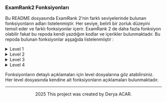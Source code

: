### ExamRank2 Fonksiyonları

Bu README dosyasında ExamRank 2'nin farklı seviyelerinde bulunan fonksiyonların adları listelenmiştir. Her seviye, belirli bir zorluk düzeyini temsil eder ve farklı fonksiyonlar içerir. ExamRank 2 de daha fazla fonksiyon olabilir fakat bu repoda 
kendi yazdığım kodlar ve içerikler bulunmaktadır. Bu repoda bulunan fonksiyonlar aşşağıda listelenmiiştir :

<details>
<summary>Level 1</summary>

- **first_word**
- **fizzbuzz**
- **ft_putstr**
- **ft_strcpy**
- **ft_strlen**
- **ft_swap**
- **repeat_alpha**
- **rev_print**
- **rot_13**
- **rotone**
- **search_and_replace**
- **ulstr**

</details>

<details>
<summary>Level 2</summary>

- **alpha_mirror**
- **camel_to_snake**
- **do_op**
- **ft_atoi**
- **ft_strcmp**
- **ft_strcspn**
- **ft_strdup**
- **ft_strrev**
- **inter**
- **is_power_of_2**
- **last_word**
- **max**
- **print_bits**
- **reverse_bits**
- **snake_to_camel**
- **swap_bits**
- **union**
- **wdmatch**

</details>

<details>
<summary>Level 3</summary>

- **add_prime_sum**
- **epur_str**
- **expand_str**
- **ft_atoi_base**
- **ft_list_size**
- **hidenp**
- **lcm**
- **paramsum**
- **pgcd**
- **print_hex**
- **rstr_capitalizer**
- **str_capitalizer**
- **tab_mult**

</details>

<details>
<summary>Level 4</summary>

- **fprime**
- **ft_list_foreach**
- **ft_split**
- **rev_wstr**
- **rostring**
- **sort_int_tab**

</details>

Fonksiyonların detaylı açıklamaları için level dosyalarına göz atabilirsiniz. Her level dosyasında kendine ait fonksiyonların açıklamaları bulunmaktadır.

---

<p align="center">2025 This project was created by Derya ACAR.</p>

